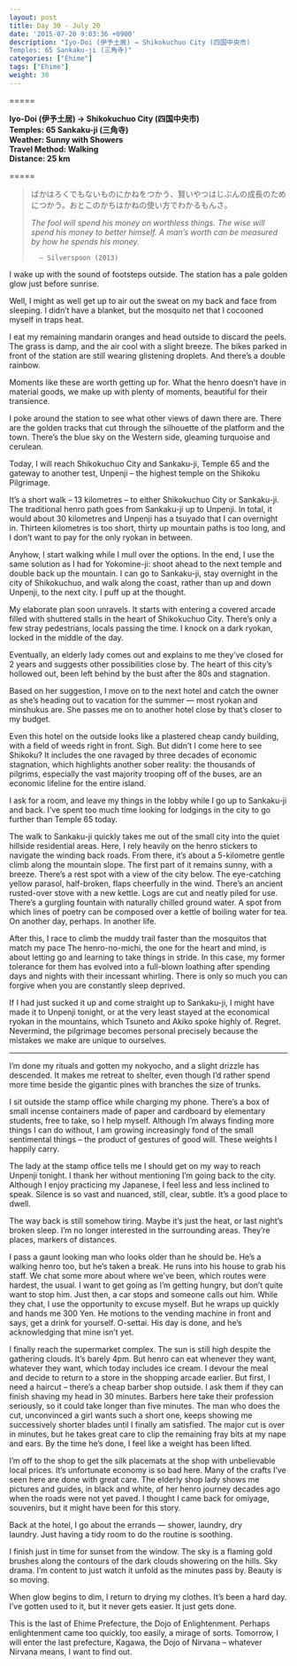```yaml
---
layout: post
title: Day 30 - July 20
date: '2015-07-20 9:03:36 +0900'
description: "Iyo-Doi (伊予土居) → Shikokuchuo City (四国中央市)
Temples: 65 Sankaku-ji (三角寺)"
categories: ["Ehime"]
tags: ["Ehime"]
weight: 30
---
```

=====

**Iyo-Doi (伊予土居) → Shikokuchuo City (四国中央市)**  
**Temples: 65 Sankaku-ji (三角寺)**  
**Weather: Sunny with Showers**  
**Travel Method: Walking**  
**Distance: 25 km**  

=====

> ばかはろくでもないものにかねをつかう、賢いやつはじぶんの成長のためにつかう。おとこのかちはかねの使い方でわかるもんさ。
> 
> *The fool will spend his money on worthless things. The wise will spend his money to better himself. A man’s worth can be measured by how he spends his money.*
> 
>       – Silverspoon (2013)

I wake up with the sound of footsteps outside. The station has a pale golden glow just before sunrise. 

Well, I might as well get up to air out the sweat on my back and face from sleeping. I didn’t have a blanket, but the mosquito net that I cocooned myself in traps heat.

I eat my remaining mandarin oranges and head outside to discard the peels. The grass is damp, and the air cool with a slight breeze. The bikes parked in front of the station are still wearing glistening droplets. And there’s a double rainbow.

Moments like these are worth getting up for. What the henro doesn’t have in material goods, we make up with plenty of moments, beautiful for their transience.

I poke around the station to see what other views of dawn there are. There are the golden tracks that cut through the silhouette of the platform and the town. There’s the blue sky on the Western side, gleaming turquoise and cerulean. 

Today, I will reach Shikokuchuo City and Sankaku-ji, Temple 65 and the gateway to another test, Unpenji – the highest temple on the Shikoku Pilgrimage. 

It’s a short walk – 13 kilometres – to either Shikokuchuo City or Sankaku-ji. The traditional henro path goes from Sankaku-ji up to Unpenji. In total, it would about 30 kilometres and Unpenji has a tsuyado that I can overnight in. Thirteen kilometres is too short, thirty up mountain paths is too long, and I don’t want to pay for the only ryokan in between. 

Anyhow, I start walking while I mull over the options. In the end, I use the same solution as I had for Yokomine-ji: shoot ahead to the next temple and double back up the mountain. I can go to Sankaku-ji, stay overnight in the city of Shikokuchuo, and walk along the coast, rather than up and down Unpenji, to the next city. I puff up at the thought.

My elaborate plan soon unravels. It starts with entering a covered arcade filled with shuttered stalls in the heart of Shikokuchuo City. There’s only a few stray pedestrians, locals passing the time. I knock on a dark ryokan, locked in the middle of the day. 

Eventually, an elderly lady comes out and explains to me they’ve closed for 2 years and suggests other possibilities close by. The heart of this city’s hollowed out, been left behind by the bust after the 80s and stagnation.

Based on her suggestion, I move on to the next hotel and catch the owner as she’s heading out to vacation for the summer — most ryokan and minshukus are. She passes me on to another hotel close by that’s closer to my budget.

Even this hotel on the outside looks like a plastered cheap candy building, with a field of weeds right in front. Sigh. But didn’t I come here to see Shikoku? It includes the one ravaged by three decades of economic stagnation, which highlights another sober reality: the thousands of pilgrims, especially the vast majority trooping off of the buses, are an economic lifeline for the entire island.

I ask for a room, and leave my things in the lobby while I go up to Sankaku-ji and back. I’ve spent too much time looking for lodgings in the city to go further than Temple 65 today.

The walk to Sankaku-ji quickly takes me out of the small city into the quiet hillside residential areas. Here, I rely heavily on the henro stickers to navigate the winding back roads. From there, it’s about a 5-kilometre gentle climb along the mountain slope. The first part of it remains sunny, with a breeze. There’s a rest spot with a view of the city below. The eye-catching yellow parasol, half-broken, flaps cheerfully in the wind. There’s an ancient rusted-over stove with a new kettle. Logs are cut and neatly piled for use. There’s a gurgling fountain with naturally chilled ground water. A spot from which lines of poetry can be composed over a kettle of boiling water for tea. On another day, perhaps. In another life. 

After this, I race to climb the muddy trail faster than the mosquitos that match my pace The henro-no-michi, the one for the heart and mind, is about letting go and learning to take things in stride. In this case, my former tolerance for them has evolved into a full-blown loathing after spending days and nights with their incessant whirling. There is only so much you can forgive when you are constantly sleep deprived.

If I had just sucked it up and come straight up to Sankaku-ji, I might have made it to Unpenji tonight, or at the very least stayed at the economical ryokan in the mountains, which Tsuneto and Akiko spoke highly of. Regret. Nevermind, the pilgrimage becomes personal precisely because the mistakes we make are unique to ourselves. 

***

I’m done my rituals and gotten my nokyocho, and a slight drizzle has descended. It makes me retreat to shelter, even though I’d rather spend more time beside the gigantic pines with branches the size of trunks.

I sit outside the stamp office while charging my phone. There’s a box of small incense containers made of paper and cardboard by elementary students, free to take, so I help myself. Although I’m always finding more things I can do without, I am growing increasingly fond of the small sentimental things – the product of gestures of good will. These weights I happily carry.

The lady at the stamp office tells me I should get on my way to reach Unpenji tonight. I thank her without mentioning I’m going back to the city. Although I enjoy practicing my Japanese, I feel less and less inclined to speak. Silence is so vast and nuanced, still, clear, subtle. It’s a good place to dwell. 

The way back is still somehow tiring. Maybe it’s just the heat, or last night’s broken sleep. I’m no longer interested in the surrounding areas. They’re places, markers of distances.

I pass a gaunt looking man who looks older than he should be. He’s a walking henro too, but he’s taken a break. He runs into his house to grab his staff. We chat some more about where we’ve been, which routes were hardest, the usual. I want to get going as I’m getting hungry, but don’t quite want to stop him. Just then, a car stops and someone calls out him. While they chat, I use the opportunity to excuse myself. But he wraps up quickly and hands me 300 Yen. He motions to the vending machine in front and says, get a drink for yourself. O-settai. His day is done, and he’s acknowledging that mine isn’t yet.

I finally reach the supermarket complex. The sun is still high despite the gathering clouds. It’s barely 4pm. But henro can eat whenever they want, whatever they want, which today includes ice cream. I devour the meal and decide to return to a store in the shopping arcade earlier. But first, I need a haircut – there’s a cheap barber shop outside. I ask them if they can finish shaving my head in 30 minutes. Barbers here take their profession seriously, so it could take longer than five minutes. The man who does the cut, unconvinced a girl wants such a short one, keeps showing me successively shorter blades until I finally am satisfied. The major cut is over in minutes, but he takes great care to clip the remaining fray bits at my nape and ears. By the time he’s done, I feel like a weight has been lifted.

I’m off to the shop to get the silk placemats at the shop with unbelievable local prices. It’s unfortunate economy is so bad here. Many of the crafts I’ve seen here are done with great care. The elderly shop lady shows me pictures and guides, in black and white, of her henro journey decades ago when the roads were not yet paved. I thought I came back for omiyage, souvenirs, but it might have been for this story. 

Back at the hotel, I go about the errands — shower, laundry, dry laundry. Just having a tidy room to do the routine is soothing. 

I finish just in time for sunset from the window. The sky is a flaming gold brushes along the contours of the dark clouds showering on the hills. Sky drama. I’m content to just watch it unfold as the minutes pass by. Beauty is so moving.

When glow begins to dim, I return to drying my clothes. It’s been a hard day. I’ve gotten used to it, but it never gets easier. It just gets done.

This is the last of Ehime Prefecture, the Dojo of Enlightenment. Perhaps enlightenment came too quickly, too easily, a mirage of sorts. Tomorrow, I will enter the last prefecture, Kagawa, the Dojo of Nirvana – whatever Nirvana means, I want to find out.